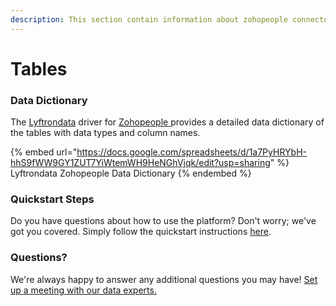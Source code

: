 ```yaml
---
description: This section contain information about zohopeople connector tables information
---
```


# Tables

### Data Dictionary

The [Lyftrondata](https://www.lyftrondata.com/) driver for [Zohopeople](https://www.lyftrondata.com/integration/zohopeople/)[ ](https://www.lyftrondata.com/integration/zohopeople/)provides a detailed data dictionary of the tables with data types and column names.

{% embed url="https://docs.google.com/spreadsheets/d/1a7PyHRYbH-hhS9fWW9GY1ZUT7YiWtemWH9HeNGhVjqk/edit?usp=sharing" %}
Lyftrondata Zohopeople Data Dictionary
{% endembed %}

### Quickstart Steps

Do you have questions about how to use the platform? Don't worry; we've got you covered. Simply follow the quickstart instructions [here](../../../../quickstart-steps.md).

### Questions? <a href="#questions" id="questions"></a>

We're always happy to answer any additional questions you may have! [Set up a meeting with our data experts.](https://www.lyftrondata.com/book-a-meeting/)

